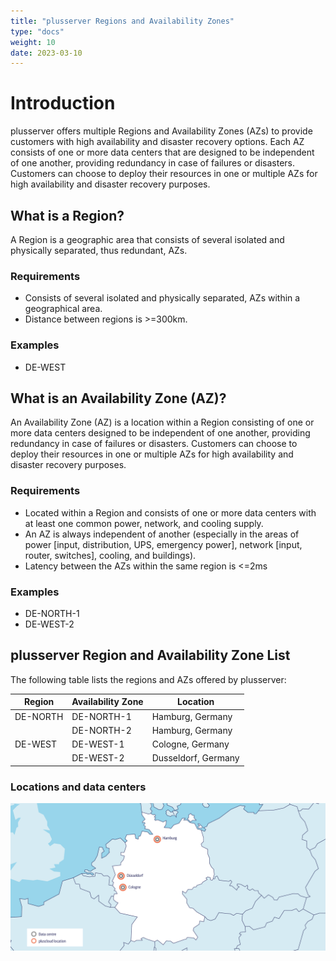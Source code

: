 ```yaml
---
title: "plusserver Regions and Availability Zones"
type: "docs"
weight: 10
date: 2023-03-10
---
```


# Introduction

plusserver offers multiple Regions and Availability Zones (AZs) to provide customers with high availability and disaster recovery options. Each AZ consists of one or more data centers that are designed to be independent of one another, providing redundancy in case of failures or disasters. Customers can choose to deploy their resources in one or multiple AZs for high availability and disaster recovery purposes.

## What is a Region?

A Region is a geographic area that consists of several isolated and physically separated, thus redundant, AZs.

### Requirements

* Consists of several isolated and physically separated, AZs within a geographical area.
* Distance between regions is >=300km.

### Examples

* DE-WEST

## What is an Availability Zone (AZ)?

An Availability Zone (AZ) is a location within a Region consisting of one or more data centers designed to be independent of one another, providing redundancy in case of failures or disasters. Customers can choose to deploy their resources in one or multiple AZs for high availability and disaster recovery purposes.

### Requirements

* Located within a Region and consists of one or more data centers with at least one common power, network, and cooling supply.
* An AZ is always independent of another (especially in the areas of power [input, distribution, UPS, emergency power], network [input, router, switches], cooling, and buildings).
* Latency between the AZs within the same region is <=2ms

### Examples

* DE-NORTH-1
* DE-WEST-2

## plusserver Region and Availability Zone List

The following table lists the regions and AZs offered by plusserver:

| Region   | Availability Zone | Location            |
|----------|-------------------|---------------------|
| DE-NORTH | DE-NORTH-1        | Hamburg, Germany    |
|          | DE-NORTH-2        | Hamburg, Germany    |
| DE-WEST  | DE-WEST-1         | Cologne, Germany    |
|          | DE-WEST-2         | Dusseldorf, Germany |

### Locations and data centers

![plusserver Locations and data centers](PCO-2023_en.png)
